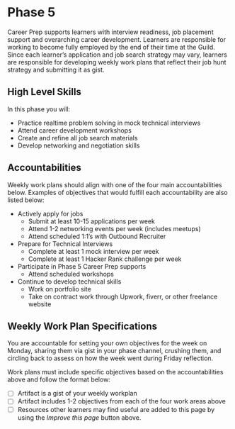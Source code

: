 # Phase 5

Career Prep supports learners with interview readiness, job placement support and overarching career development. Learners are responsible for working to become fully employed by the end of their time at the Guild. Since each learner’s application and job search strategy may vary, learners are responsible for developing weekly work plans that reflect their job hunt strategy and submitting it as gist.

## High Level Skills
In this phase you will: 
- Practice realtime problem solving in mock technical interviews
- Attend career development workshops 
- Create and refine all job search materials 
- Develop networking and negotiation skills

## Accountabilities
Weekly work plans should align with one of the four main accountabilities below. Examples of objectives that would fulfill each accountability are also listed below:
- Actively apply for jobs 
  - Submit at least 10-15 applications per week
  - Attend 1-2 networking events per week (includes meetups)
  - Attend scheduled 1:1’s with Outbound Recruiter
- Prepare for Technical Interviews
  - Complete at least 1 mock interview per week
  - Complete at least 1 Hacker Rank challenge per week
- Participate in Phase 5 Career Prep supports
    - Attend scheduled workshops
- Continue to develop technical skills
    - Work on portfolio site
    - Take on contract work through Upwork, fiverr, or other freelance website

## Weekly Work Plan Specifications
You are accountable for setting your own objectives for the week on Monday, sharing them via gist in your phase channel, crushing them, and circling back to assess on how the week went during Friday reflection.

Work plans must include specific objectives based on the accountabilities above and follow the format below: 
- [ ] Artifact is a gist of your weekly workplan
- [ ] Artifact includes 1-2 objectives from each of the four work areas above
- [ ] Resources other learners may find useful are added to this page by using the _Improve this page_ button above.
